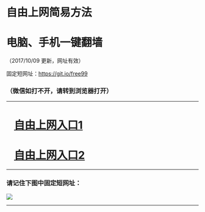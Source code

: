 ﻿# 自由上网简易方法

# 电脑、手机一键翻墙

（2017/10/09 更新，网址有效）

固定短网址：https://git.io/free99

### （微信如打不开，请转到浏览器打开）


***





# &nbsp;&nbsp; <a href="http://ft423721533.fwq-tz-1001.info/fwqtz01.html?t=100900115801 " target="_blank">自由上网入口1</a>
# &nbsp;&nbsp; <a href="http://ft1625829778.fwq-tz-1002.info/fwqtz02.html?t=100900121256 " target="_blank">自由上网入口2</a>
***

### 请记住下图中固定短网址：

<img src="https://s3-us-west-2.amazonaws.com/fwq-1001/yjfq-20170905okok.png" /> 


***

